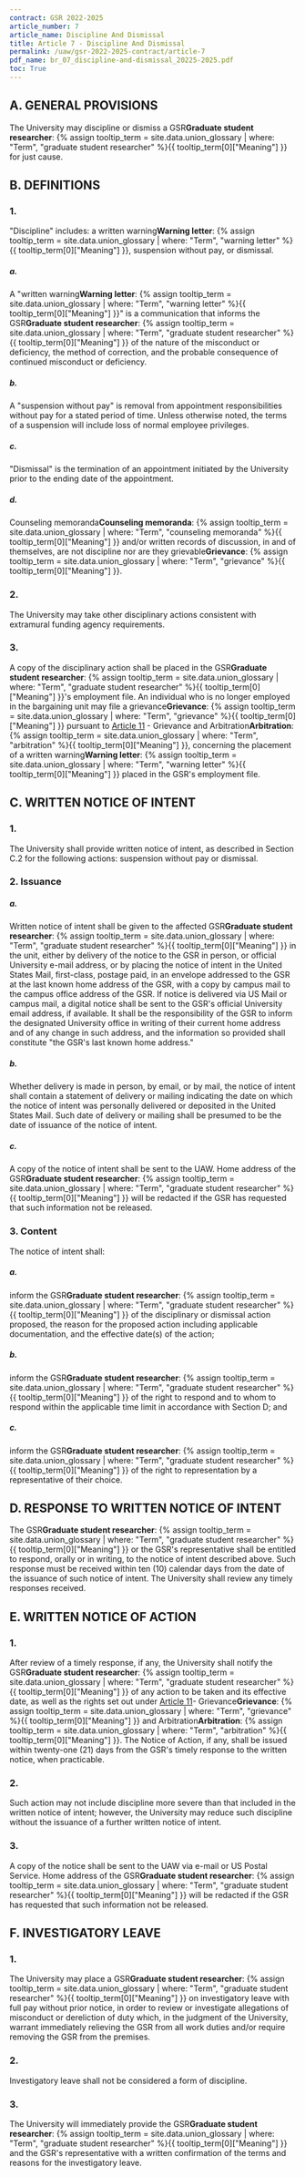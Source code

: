 ```yaml
---
contract: GSR 2022-2025
article_number: 7
article_name: Discipline And Dismissal 
title: Article 7 - Discipline And Dismissal 
permalink: /uaw/gsr-2022-2025-contract/article-7
pdf_name: br_07_discipline-and-dismissal_20225-2025.pdf
toc: True
---
```



<div class="lvl2"><h2>A. GENERAL PROVISIONS</h2>

The University may discipline or dismiss a <span class="tooltip">GSR<span class="tooltip-text"><b>Graduate student researcher</b>: {% assign tooltip_term = site.data.union_glossary | where: "Term", "graduate student researcher" %}{{ tooltip_term[0]["Meaning"] }}</span></span> for just cause.

</div><!-- End of level 2: A. GENERAL PROVISIONS-->
<div class="lvl2"><h2>B. DEFINITIONS</h2>

<div class="lvl3"><h3 class="inline-header">1.</h3> "Discipline" includes: a <span class="tooltip">written warning<span class="tooltip-text"><b>Warning letter</b>: {% assign tooltip_term = site.data.union_glossary | where: "Term", "warning letter" %}{{ tooltip_term[0]["Meaning"] }}</span></span>, suspension without pay, or dismissal.
<div class="lvl5"><h5 class="inline-header">a.</h5> A "<span class="tooltip">written warning<span class="tooltip-text"><b>Warning letter</b>: {% assign tooltip_term = site.data.union_glossary | where: "Term", "warning letter" %}{{ tooltip_term[0]["Meaning"] }}</span></span>" is a communication that informs the <span class="tooltip">GSR<span class="tooltip-text"><b>Graduate student researcher</b>: {% assign tooltip_term = site.data.union_glossary | where: "Term", "graduate student researcher" %}{{ tooltip_term[0]["Meaning"] }}</span></span> of the nature of the misconduct or deficiency, the method of correction, and the probable consequence of continued misconduct or deficiency.
</div><!-- End of level 5: a.-->
<div class="lvl5"><h5 class="inline-header">b.</h5> A "suspension without pay" is removal from appointment responsibilities without pay for a stated period of time. Unless otherwise noted, the terms of a suspension will include loss of normal employee privileges.
</div><!-- End of level 5: b.-->
<div class="lvl5"><h5 class="inline-header">c.</h5> "Dismissal" is the termination of an appointment initiated by the University prior to the ending date of the appointment.
</div><!-- End of level 5: c.-->
<div class="lvl5"><h5 class="inline-header">d.</h5> <span class="tooltip">Counseling memoranda<span class="tooltip-text"><b>Counseling memoranda</b>: {% assign tooltip_term = site.data.union_glossary | where: "Term", "counseling memoranda" %}{{ tooltip_term[0]["Meaning"] }}</span></span> and/or written records of discussion, in and of themselves, are not discipline nor are they <span class="tooltip">grievable<span class="tooltip-text"><b>Grievance</b>: {% assign tooltip_term = site.data.union_glossary | where: "Term", "grievance" %}{{ tooltip_term[0]["Meaning"] }}</span></span>.
</div><!-- End of level 3: 1.-->
</div><!-- End of level 5: d.-->
<div class="lvl3"><h3 class="inline-header">2.</h3> The University may take other disciplinary actions consistent with extramural funding agency requirements.
</div><!-- End of level 3: 2.-->
<div class="lvl3"><h3 class="inline-header">3.</h3> A copy of the disciplinary action shall be placed in the <span class="tooltip">GSR<span class="tooltip-text"><b>Graduate student researcher</b>: {% assign tooltip_term = site.data.union_glossary | where: "Term", "graduate student researcher" %}{{ tooltip_term[0]["Meaning"] }}</span></span>'s employment file. An individual who is no longer employed in the bargaining unit may file a <span class="tooltip">grievance<span class="tooltip-text"><b>Grievance</b>: {% assign tooltip_term = site.data.union_glossary | where: "Term", "grievance" %}{{ tooltip_term[0]["Meaning"] }}</span></span> pursuant to <a href="/uaw/gsr-2022-2025-contract/article-11">Article 11</a> - Grievance and <span class="tooltip">Arbitration<span class="tooltip-text"><b>Arbitration</b>: {% assign tooltip_term = site.data.union_glossary | where: "Term", "arbitration" %}{{ tooltip_term[0]["Meaning"] }}</span></span>, concerning the placement of a <span class="tooltip">written warning<span class="tooltip-text"><b>Warning letter</b>: {% assign tooltip_term = site.data.union_glossary | where: "Term", "warning letter" %}{{ tooltip_term[0]["Meaning"] }}</span></span> placed in the GSR's employment file.

</div><!-- End of level 2: B. DEFINITIONS-->
</div><!-- End of level 3: 3.-->
<div class="lvl2"><h2>C. WRITTEN NOTICE OF INTENT</h2>

<div class="lvl3"><h3>1. </h3>
The University shall provide written notice of intent, as described in Section C.2 for the following actions: suspension without pay or dismissal.

</div><!-- End of level 3: 1. -->
<div class="lvl3"><h3>2. Issuance</h3>

<div class="lvl5"><h5 class="inline-header">a.</h5> Written notice of intent shall be given to the affected <span class="tooltip">GSR<span class="tooltip-text"><b>Graduate student researcher</b>: {% assign tooltip_term = site.data.union_glossary | where: "Term", "graduate student researcher" %}{{ tooltip_term[0]["Meaning"] }}</span></span> in the unit, either by delivery of the notice to the GSR in person, or official University e-mail address, or by placing the notice of intent in the United States Mail, first-class, postage paid, in an envelope addressed to the GSR at the last known home address of the GSR, with a copy by campus mail to the campus office address of the GSR. If notice is delivered via US Mail or campus mail, a digital notice shall be sent to the GSR's official University email address, if available. It shall be the responsibility of the GSR to inform the designated University office in writing of their current home address and of any change in such address, and the information so provided shall constitute "the GSR's last known home address."
</div><!-- End of level 5: a.-->
<div class="lvl5"><h5 class="inline-header">b.</h5> Whether delivery is made in person, by email, or by mail, the notice of intent shall contain a statement of delivery or mailing indicating the date on which the notice of intent was personally delivered or deposited in the United States Mail. Such date of delivery or mailing shall be presumed to be the date of issuance of the notice of intent.
</div><!-- End of level 5: b.-->
<div class="lvl5"><h5 class="inline-header">c.</h5> A copy of the notice of intent shall be sent to the UAW. Home address of the <span class="tooltip">GSR<span class="tooltip-text"><b>Graduate student researcher</b>: {% assign tooltip_term = site.data.union_glossary | where: "Term", "graduate student researcher" %}{{ tooltip_term[0]["Meaning"] }}</span></span> will be redacted if the GSR has requested that such information not be released.

</div><!-- End of level 3: 2. Issuance-->
</div><!-- End of level 5: c.-->
<div class="lvl3"><h3>3. Content</h3>

The notice of intent shall:
<div class="lvl5"><h5 class="inline-header">a.</h5> inform the <span class="tooltip">GSR<span class="tooltip-text"><b>Graduate student researcher</b>: {% assign tooltip_term = site.data.union_glossary | where: "Term", "graduate student researcher" %}{{ tooltip_term[0]["Meaning"] }}</span></span> of the disciplinary or dismissal action proposed, the reason for the proposed action including applicable documentation, and the effective date(s) of the action;
</div><!-- End of level 5: a.-->
<div class="lvl5"><h5 class="inline-header">b.</h5> inform the <span class="tooltip">GSR<span class="tooltip-text"><b>Graduate student researcher</b>: {% assign tooltip_term = site.data.union_glossary | where: "Term", "graduate student researcher" %}{{ tooltip_term[0]["Meaning"] }}</span></span> of the right to respond and to whom to respond within the applicable time limit in accordance with Section D; and
</div><!-- End of level 5: b.-->
<div class="lvl5"><h5 class="inline-header">c.</h5> inform the <span class="tooltip">GSR<span class="tooltip-text"><b>Graduate student researcher</b>: {% assign tooltip_term = site.data.union_glossary | where: "Term", "graduate student researcher" %}{{ tooltip_term[0]["Meaning"] }}</span></span> of the right to representation by a representative of their choice.

</div><!-- End of level 2: C. WRITTEN NOTICE OF INTENT-->
</div><!-- End of level 3: 3. Content-->
</div><!-- End of level 5: c.-->
<div class="lvl2"><h2>D. RESPONSE TO WRITTEN NOTICE OF INTENT</h2>

The <span class="tooltip">GSR<span class="tooltip-text"><b>Graduate student researcher</b>: {% assign tooltip_term = site.data.union_glossary | where: "Term", "graduate student researcher" %}{{ tooltip_term[0]["Meaning"] }}</span></span> or the GSR's representative shall be entitled to respond, orally or in writing, to the notice of intent described above. Such response must be received within ten (10) calendar days from the date of the issuance of such notice of intent. The University shall review any timely responses received.

</div><!-- End of level 2: D. RESPONSE TO WRITTEN NOTICE OF INTENT-->
<div class="lvl2"><h2>E. WRITTEN NOTICE OF ACTION</h2>

<div class="lvl3"><h3 class="inline-header">1.</h3> After review of a timely response, if any, the University shall notify the <span class="tooltip">GSR<span class="tooltip-text"><b>Graduate student researcher</b>: {% assign tooltip_term = site.data.union_glossary | where: "Term", "graduate student researcher" %}{{ tooltip_term[0]["Meaning"] }}</span></span> of any action to be taken and its effective date, as well as the rights set out under <a href="/uaw/gsr-2022-2025-contract/article-11">Article 11</a>- <span class="tooltip">Grievance<span class="tooltip-text"><b>Grievance</b>: {% assign tooltip_term = site.data.union_glossary | where: "Term", "grievance" %}{{ tooltip_term[0]["Meaning"] }}</span></span> and <span class="tooltip">Arbitration<span class="tooltip-text"><b>Arbitration</b>: {% assign tooltip_term = site.data.union_glossary | where: "Term", "arbitration" %}{{ tooltip_term[0]["Meaning"] }}</span></span>. The Notice of Action, if any, shall be issued within twenty-one (21) days from the GSR's timely response to the written notice, when practicable.
</div><!-- End of level 3: 1.-->
<div class="lvl3"><h3 class="inline-header">2.</h3> Such action may not include discipline more severe than that included in the written notice of intent; however, the University may reduce such discipline without the issuance of a further written notice of intent.
</div><!-- End of level 3: 2.-->
<div class="lvl3"><h3 class="inline-header">3.</h3> A copy of the notice shall be sent to the UAW via e-mail or US Postal Service. Home address of the <span class="tooltip">GSR<span class="tooltip-text"><b>Graduate student researcher</b>: {% assign tooltip_term = site.data.union_glossary | where: "Term", "graduate student researcher" %}{{ tooltip_term[0]["Meaning"] }}</span></span> will be redacted if the GSR has requested that such information not be released.

</div><!-- End of level 2: E. WRITTEN NOTICE OF ACTION-->
</div><!-- End of level 3: 3.-->
<div class="lvl2"><h2>F. INVESTIGATORY LEAVE</h2>

<div class="lvl3"><h3 class="inline-header">1.</h3> The University may place a <span class="tooltip">GSR<span class="tooltip-text"><b>Graduate student researcher</b>: {% assign tooltip_term = site.data.union_glossary | where: "Term", "graduate student researcher" %}{{ tooltip_term[0]["Meaning"] }}</span></span> on investigatory leave with full pay without prior notice, in order to review or investigate allegations of misconduct or dereliction of duty which, in the judgment of the University, warrant immediately relieving the GSR from all work duties and/or require removing the GSR from the premises.
</div><!-- End of level 3: 1.-->
<div class="lvl3"><h3 class="inline-header">2.</h3> Investigatory leave shall not be considered a form of discipline.
</div><!-- End of level 3: 2.-->
<div class="lvl3"><h3 class="inline-header">3.</h3> The University will immediately provide the <span class="tooltip">GSR<span class="tooltip-text"><b>Graduate student researcher</b>: {% assign tooltip_term = site.data.union_glossary | where: "Term", "graduate student researcher" %}{{ tooltip_term[0]["Meaning"] }}</span></span> and the GSR's representative with a written confirmation of the terms and reasons for the investigatory leave.
</div><!-- End of level 2: F. INVESTIGATORY LEAVE-->
</div><!-- End of level 3: 3.-->
